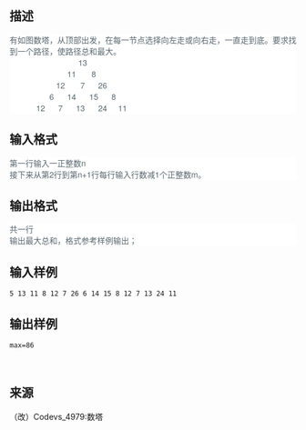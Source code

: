 ## 描述

<p style="color:#58666E;font-family:'Source Sans Pro', 'Helvetica Neue', Helvetica, Arial, 微软雅黑, 黑体, sans-serif;font-size:14px;background-color:#FFFFFF;"> 有如图数塔，从顶部出发，在每一节点选择向左走或向右走，一直走到底。要求找到一个路径，使路径总和最大。<br />                                13<br />                           11       8<br />                      12       7      26<br />                   6      14      15      8<br />             12      7      13      24     11 </p>

## 输入格式

<p style="color:#58666E;font-family:'Source Sans Pro', 'Helvetica Neue', Helvetica, Arial, 微软雅黑, 黑体, sans-serif;font-size:14px;background-color:#FFFFFF;"> 第一行输入一正整数n<br /> 接下来从第2行到第n+1行每行输入行数减1个正整数m。 </p>

## 输出格式

<p style="color:#58666E;font-family:'Source Sans Pro', 'Helvetica Neue', Helvetica, Arial, 微软雅黑, 黑体, sans-serif;font-size:14px;background-color:#FFFFFF;"> 共一行<br /> 输出最大总和，格式参考样例输出； </p>

## 输入样例

```plaintext
5 13 11 8 12 7 26 6 14 15 8 12 7 13 24 11
```

## 输出样例

```plaintext
max=86
```



 

## 来源

（改）Codevs_4979:数塔

